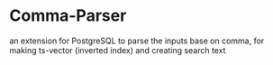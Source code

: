 # Comma-Parser
an extension for PostgreSQL to parse the inputs base on comma, for making ts-vector (inverted index) and creating search text  
